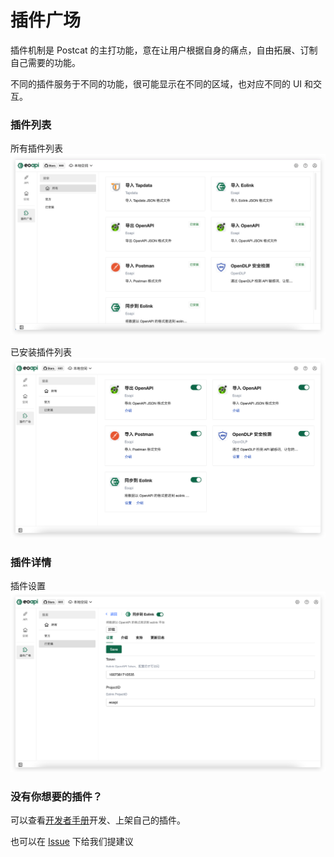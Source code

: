 # 插件广场

插件机制是 Postcat 的主打功能，意在让用户根据自身的痛点，自由拓展、订制自己需要的功能。

不同的插件服务于不同的功能，很可能显示在不同的区域，也对应不同的 UI 和交互。

### 插件列表

所有插件列表
![](../assets/images/2022-11-02-17-55-58.png)

已安装插件列表
![](../assets/images/2022-11-02-17-56-20.png)

### 插件详情

插件设置
![](../assets/images/2022-11-02-17-59-04.png)

### 没有你想要的插件？

可以查看[开发者手册](https://developer.postcat.com/)开发、上架自己的插件。

也可以在 [Issue](https://github.com/eolinker/postcat/issues/137) 下给我们提建议
